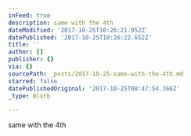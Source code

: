 ```yaml
---
inFeed: true
description: same with the 4th
dateModified: '2017-10-25T10:26:21.952Z'
datePublished: '2017-10-25T10:26:22.652Z'
title: ''
author: []
publisher: {}
via: {}
sourcePath: _posts/2017-10-25-same-with-the-4th.md
starred: false
datePublishedOriginal: '2017-10-25T08:47:54.366Z'
_type: Blurb

---
```

same with the 4th